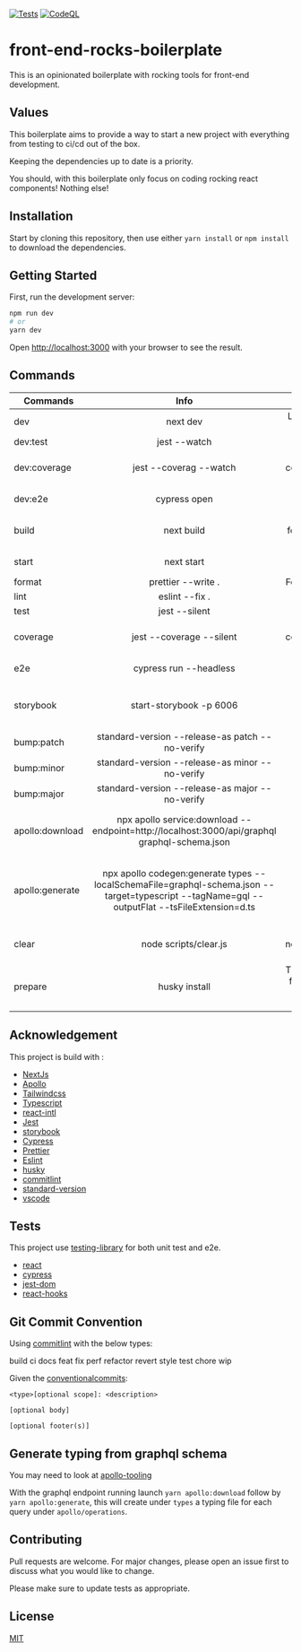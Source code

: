[![Tests](https://github.com/FabienGreard/front-end-rocks-boilerplate/actions/workflows/tests.yml/badge.svg)](https://github.com/FabienGreard/front-end-rocks-boilerplate/actions/workflows/tests.yml)
[![CodeQL](https://github.com/FabienGreard/front-end-rocks-boilerplate/actions/workflows/codeql-analysis.yml/badge.svg)](https://github.com/FabienGreard/front-end-rocks-boilerplate/actions/workflows/codeql-analysis.yml)

# front-end-rocks-boilerplate

This is an opinionated boilerplate with rocking tools for front-end development.

## Values

This boilerplate aims to provide a way to start a new project with everything from testing to ci/cd out of the box.

Keeping the dependencies up to date is a priority.

You should, with this boilerplate only focus on coding rocking react components! Nothing else!

## Installation

Start by cloning this repository, then use either `yarn install` or `npm install` to download the dependencies.

## Getting Started

First, run the development server:

```bash
npm run dev
# or
yarn dev
```

Open [http://localhost:3000](http://localhost:3000) with your browser to see the result.

## Commands

| Commands        |                                                                     Info                                                                      |                                           Description |
| --------------- | :-------------------------------------------------------------------------------------------------------------------------------------------: | ----------------------------------------------------: |
| dev             |                                                                   next dev                                                                    |                                Launch app in dev mode |
| dev:test        |                                                                 jest --watch                                                                  |                                           Launch test |
| dev:coverage    |                                                            jest --coverag --watch                                                             |                         Generate a coverage from test |
| dev:e2e         |                                                                 cypress open                                                                  |                                       Launch e2e test |
| build           |                                                                  next build                                                                   |                      Build the app for production use |
| start           |                                                                  next start                                                                   |                                 Launch app from build |
| format          |                                                              prettier --write .                                                               |                                        Format project |
| lint            |                                                                eslint --fix .                                                                 |                                          Lint project |
| test            |                                                                 jest --silent                                                                 |                                           Launch test |
| coverage        |                                                           jest --coverage --silent                                                            |                         Generate a coverage from test |
| e2e             |                                                            cypress run --headless                                                             |                                       Launch e2e test |
| storybook       |                                                            start-storybook -p 6006                                                            |                      Launch storybook (design-system) |
| bump:patch      |                                                standard-version --release-as patch --no-verify                                                |                                    v.0.0.0 => v.0.0.1 |
| bump:minor      |                                                standard-version --release-as minor --no-verify                                                |                                    v.0.0.0 => v.0.1.0 |
| bump:major      |                                                standard-version --release-as major --no-verify                                                |                                    v.0.0.0 => v.1.0.0 |
| apollo:download |                         npx apollo service:download --endpoint=http://localhost:3000/api/graphql graphql-schema.json                          |            download a graphql schema from an endpoint |
| apollo:generate | npx apollo codegen:generate types --localSchemaFile=graphql-schema.json --target=typescript --tagName=gql --outputFlat --tsFileExtension=d.ts | use for generating typing files from a graphql schema |
| clear           |                                                             node scripts/clear.js                                                             |                         clear node_modules and \*lock |
| prepare         |                                                                 husky install                                                                 |       This is needed from husky to set up the project |

## Acknowledgement

This project is build with :

- [NextJs](https://nextjs.org/)
- [Apollo](https://www.apollographql.com/)
- [Tailwindcss](https://tailwindcss.com/)
- [Typescript](https://www.typescriptlang.org/)
- [react-intl](https://formatjs.io/)
- [Jest](https://jestjs.io/)
- [storybook](https://storybook.js.org/)
- [Cypress](https://www.cypress.io/)
- [Prettier](https://prettier.io/)
- [Eslint](https://eslint.org/)
- [husky](https://typicode.github.io/husky/#/)
- [commitlint](https://commitlint.js.org/#/)
- [standard-version](https://github.com/conventional-changelog/standard-version)
- [vscode](https://code.visualstudio.com/)

## Tests

This project use [testing-library](https://testing-library.com/) for both unit test and e2e.

- [react](https://testing-library.com/docs/react-testing-library/intro)
- [cypress](https://testing-library.com/docs/cypress-testing-library/intro)
- [jest-dom](https://github.com/testing-library/jest-dom)
- [react-hooks](https://react-hooks-testing-library.com/)

## Git Commit Convention

Using [commitlint](https://commitlint.js.org/#/) with the below types:

build
ci
docs
feat
fix
perf
refactor
revert
style
test
chore
wip

Given the [conventionalcommits](https://www.conventionalcommits.org/en/v1.0.0/):

```
<type>[optional scope]: <description>

[optional body]

[optional footer(s)]
```

## Generate typing from graphql schema

You may need to look at [apollo-tooling](https://github.com/apollographql/apollo-tooling)

With the graphql endpoint running launch `yarn apollo:download` follow by `yarn apollo:generate`, this will create under `types` a typing file for each query under `apollo/operations`.

## Contributing

Pull requests are welcome. For major changes, please open an issue first to discuss what you would like to change.

Please make sure to update tests as appropriate.

## License

[MIT](https://choosealicense.com/licenses/mit/)
